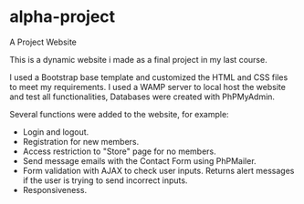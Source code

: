 # alpha-project
A Project Website

This is a dynamic website i made as a final project in my last course.

I used a Bootstrap base template and customized the HTML and CSS files to meet my requirements. I used a WAMP server to local host the website and test all functionalities, Databases were created with PhPMyAdmin.

Several functions were added to the website, for example:
- Login and logout.
- Registration for new members.
- Access restriction to "Store" page for no members.
- Send message emails with the Contact Form using PhPMailer.
- Form validation with AJAX to check user inputs. Returns alert messages if the user is trying to send incorrect inputs.
- Responsiveness.
